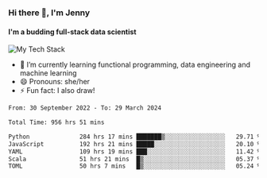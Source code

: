 ### Hi there 👋, I'm Jenny
#### I'm a budding full-stack data scientist

![My Tech Stack](https://github-readme-tech-stack.vercel.app/api/cards?fontFamily=Roboto+&lineCount=2&titleAlign=center&align=center&theme=catppuccin_mocha&line1=python%2Cpython%2C3776AB%3Bscala%2Cscala%2CDC322F%3Bdatabricks%2Cdatabricks%2CFF3621%3Bdocker%2Cdocker%2C2496ED%3B&line2=amazonaws%2Caws%2C232F3E%3Bdatabricks%2CFF3621%3Bpytorch%2Cpytorch%2CEE4C2C%3Bmlflow%2Cmlflow%2C0194E2%3B)


- 🌱 I’m currently learning functional programming, data engineering and machine learning
- 😄 Pronouns: she/her 
- ⚡ Fun fact: I also draw! 

<!--START_SECTION:waka-->

```txt
From: 30 September 2022 - To: 29 March 2024

Total Time: 956 hrs 51 mins

Python              284 hrs 17 mins ███████▒░░░░░░░░░░░░░░░░░   29.71 %
JavaScript          192 hrs 21 mins █████░░░░░░░░░░░░░░░░░░░░   20.10 %
YAML                109 hrs 19 mins ███░░░░░░░░░░░░░░░░░░░░░░   11.42 %
Scala               51 hrs 21 mins  █▒░░░░░░░░░░░░░░░░░░░░░░░   05.37 %
TOML                50 hrs 7 mins   █▒░░░░░░░░░░░░░░░░░░░░░░░   05.24 %
```

<!--END_SECTION:waka-->
